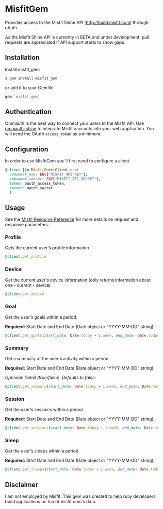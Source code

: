 MisfitGem
==========

Provides access to the Misfit Shine API (http://build.misfit.com) through oAuth.

As the Misfit Shine API is currently in BETA and under development, pull requests are appreciated if API support starts to show gaps.

## Installation

Install misfit_gem

```bash
$ gem install misfit_gem
```

or add it to your Gemfile

```ruby
gem 'misfit_gem'
```

## Authentication

Omniauth is the best way to connect your users to the Misfit API. Use [omniauth-shine](https://github.com/socialworkout/omniauth-shine) to integrate Misfit accounts into your web application. You will need the OAuth `access_token` as a minimum.

## Configuration

In order to use MisfitGem you'll first need to configure a client.

```ruby
@client ||= MisfitGem::Client.new(
  consumer_key: ENV["MISFIT_API_KEY"],
  consumer_secret: ENV["MISFIT_API_SECRET"],
  token: oauth_access_token,
  secret: oauth_secret
  )
```

## Usage

See the [Misfit Resource Reference](https://build.misfit.com/docs/references#APIReferences-ResourceServerAPIs) for more details on request and response parameters.

### Profile

Gets the current user's profile information

```ruby
@client.get_profile
```

### Device

Get the current user's device information (only returns information about one - current - device)

```ruby
@client.get_device
```

### Goal

Get the user's goals within a period. 

**Required:** Start Date and End Date (Date object or "YYYY-MM-DD" string).

```ruby
@client.get_goals(start_date: Date.today - 1.week, end_date: Date.today)
```

### Summary

Get a summary of the user's activity within a period.

**Required:** Start Date and End Date (Date object or "YYYY-MM-DD" string).

*Optional: Detail (true/false). Defaults to false.*

```ruby
@client.get_summary(start_date: Date.today - 1.week, end_date: Date.today, detail: true)
```

### Session

Get the user's sessions within a period. 

**Required:** Start Date and End Date (Date object or "YYYY-MM-DD" string).

```ruby
@client.get_sessions(start_date: Date.today - 1.week, end_date: Date.today)
```

### Sleep

Get the user's sleeps within a period. 

**Required:** Start Date and End Date (Date object or "YYYY-MM-DD" string).

```ruby
@client.get_sleeps(start_date: Date.today - 1.week, end_date: Date.today)
```

## Disclaimer

I am not employed by Misfit. This gem was created to help ruby developers build applications on top of misfit.com's data.
